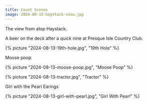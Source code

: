 ```yaml
---
title: Count Scenes
image: 2024-08-13-haystack-view.jpg
---
```


The view from atop Haystack.

<!--more-->

A beer on the deck after a quick nine at Presque Isle Country Club.

{% picture "2024-08-13-19th-hole.jpg", "19th Hole" %}

Moose poop.

{% picture "2024-08-13-moose-poop.jpg", "Moose Poop" %}

{% picture "2024-08-13-tractor.jpg", "Tractor" %}

Girl with the Pearl Earings

{% picture "2024-08-13-girl-with-pearl.jpg", "Girl With Pearl" %}
